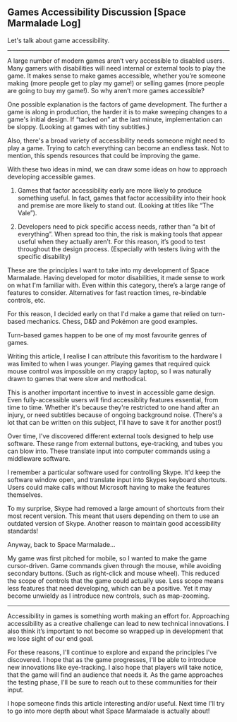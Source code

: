 ## Games Accessibility Discussion  [Space Marmalade Log]

Let's talk about game accessibility.

---

A large number of modern games aren’t very accessible to disabled users. Many gamers with disabilities will need internal or external tools to play the game. It makes sense to make games accessible, whether you’re someone making (more people get to play my game!) or selling games (more people are going to buy my game!). So why aren’t more games accessible?

One possible explanation is the factors of game development. The further a game is along in production, the harder it is to make sweeping changes to a game's initial design. If “tacked on” at the last minute, implementation can be sloppy. (Looking at games with tiny subtitles.)

Also, there's a broad variety of accessibility needs someone might need to play a game. Trying to catch everything can become an endless task. Not to mention, this spends resources that could be improving the game.

With these two ideas in mind, we can draw some ideas on how to approach developing accessible games. 

1. Games that factor accessibility early are more likely to produce something useful. In fact, games that factor accessibility into their hook and premise are more likely to stand out. (Looking at titles like “The Vale”).

2. Developers need to pick specific access needs, rather than “a bit of everything”. When spread too thin, the risk is making tools that appear useful when they actually aren’t. For this reason, it’s good to test throughout the design process. (Especially with testers living with the specific disability)

These are the principles I want to take into my development of Space Marmalade.  Having developed for motor disabilities, it made sense to work on what I'm familiar with. Even within this category, there’s a large range of features to consider. Alternatives for fast reaction times, re-bindable controls, etc. 

For this reason, I decided early on that I'd make a game that relied on turn-based mechanics. Chess, D&D and Pokémon are good examples.

Turn-based games happen to be one of my most favourite genres of games. 

Writing this article, I realise I can attribute this favoritism to the hardware I was limited to when I was younger. Playing games that required quick mouse control was impossible on my crappy laptop, so I was naturally drawn to games that were slow and methodical.

This is another important incentive to invest in accessible game design. Even fully-accessible users will find accessiblity features essential, from time to time. Whether it's because they're restricted to one hand after an injury, or need subtitles because of ongoing background noise. (There's a lot that can be written on this subject, I'll have to save it for another post!)  

Over time, I've discovered different external tools designed to help use software. These range from external buttons, eye-tracking, and tubes you can blow into. These translate input into computer commands using a middleware software. 

I remember a particular software used for controlling Skype. It'd keep the software window open, and translate input into Skypes keyboard shortcuts. Users could make calls without Microsoft having to make the features themselves. 

To my surprise, Skype had removed a large amount of shortcuts from their most recent version. This meant that users depending on them to use an outdated version of Skype. Another reason to maintain good accessibility standards!

Anyway, back to Space Marmalade...

My game was first pitched for mobile, so I wanted to make the game cursor-driven. Game commands given through the mouse, while avoiding secondary buttons. (Such as right-click and mouse wheel). This reduced the scope of controls that the game could actually use. Less scope means less features that need developing, which can be a positive. Yet it may become unwieldy as I introduce new controls, such as map-zooming. 


---
Accessibility in games is something worth making an effort for. Approaching accessibility as a creative challenge can lead to new technical innovations. I also think it’s important to not become so wrapped up in development that we lose sight of our end goal.

For these reasons, I'll continue to explore and expand the principles I've discovered. I hope that as the game progresses, I'll be able to introduce new innovations like eye-tracking. I also hope that players will take notice, that the game will find an audience that needs it. As the game approaches the testing phase, I'll be sure to reach out to these communities for their input.

I hope someone finds this article interesting and/or useful. Next time I'll try to go into more depth about what Space Marmalade is actually about!
